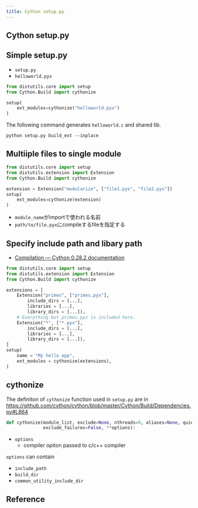 ```yaml
---
title: Cython setup.py
---
```


## Cython setup.py

## Simple setup.py

* `setup.py`
* `helloworld.pyx`

```python
from distutils.core import setup
from Cython.Build import cythonize

setup(
    ext_modules=cythonize("helloworld.pyx")
)
```

The following command generates `helloworld.c` and shared lib.

```
python setup.py build_ext --inplace
```


## Multiiple files to single module

```python
from distutils.core import setup
from distutils.extension import Extension
from Cython.Build import cythonize

extension = Extension("modularize", ["file1.pyx", "file2.pyx"])
setup(
    ext_modules=cythonize(extension)
)
```

* `module_name`がimportで使われる名前
* `path/to/file.pyx`にcompileするfileを指定する

## Specify include path and libary path
* [Compilation — Cython 0.28.2 documentation](http://docs.cython.org/en/latest/src/reference/compilation.html#compilation-reference)

```python
from distutils.core import setup
from distutils.extension import Extension
from Cython.Build import cythonize

extensions = [
    Extension("primes", ["primes.pyx"],
        include_dirs = [...],
        libraries = [...],
        library_dirs = [...]),
    # Everything but primes.pyx is included here.
    Extension("*", ["*.pyx"],
        include_dirs = [...],
        libraries = [...],
        library_dirs = [...]),
]
setup(
    name = "My hello app",
    ext_modules = cythonize(extensions),
)
```

## cythonize
The definiton of `cythonize` function used in `setup.py` are in https://github.com/cython/cython/blob/master/Cython/Build/Dependencies.py#L864

```python
def cythonize(module_list, exclude=None, nthreads=0, aliases=None, quiet=False, force=False, language=None,
              exclude_failures=False, **options):
```

* `options`
    * compiler opiton passed to c/c++ compiler

`options` can contain

* `include_path`
* `build_dir`
* `common_utility_include_dir`

## Reference

